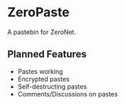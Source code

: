 # ZeroPaste

A pastebin for ZeroNet.

## Planned Features

* Pastes working
* Encrypted pastes
* Self-destructing pastes
* Comments/Discussions on pastes
